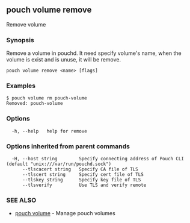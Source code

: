 ## pouch volume remove

Remove volume

### Synopsis

Remove a volume in pouchd. It need specify volume's name, when the volume is exist and is unuse, it will be remove.

```
pouch volume remove <name> [flags]
```

### Examples

```
$ pouch volume rm pouch-volume
Removed: pouch-volume
```

### Options

```
  -h, --help   help for remove
```

### Options inherited from parent commands

```
  -H, --host string        Specify connecting address of Pouch CLI (default "unix:///var/run/pouchd.sock")
      --tlscacert string   Specify CA file of TLS
      --tlscert string     Specify cert file of TLS
      --tlskey string      Specify key file of TLS
      --tlsverify          Use TLS and verify remote
```

### SEE ALSO

* [pouch volume](pouch_volume.md)	 - Manage pouch volumes

